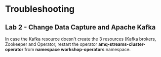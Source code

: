 # Troubleshooting


## Lab 2 - Change Data Capture and Apache Kafka
In case the Kafka resource doesn't create the 3 resources (Kafka brokers, Zookeeper and Operator, restart the operator **amq-streams-cluster-operator** from **namespace workshop-operators** namespace.
